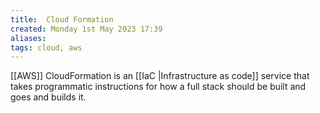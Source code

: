 ```yaml
---
title:  Cloud Formation
created: Monday 1st May 2023 17:39
aliases: 
tags: cloud, aws
---
```

[[AWS]] CloudFormation is an [[IaC |Infrastructure as code]] service that takes programmatic instructions for how a full stack should be built and goes and builds it.
